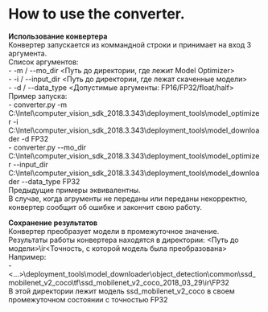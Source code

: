 # How to use the converter.

**Использование конвертера**  
Конвертер запускается из коммандной строки и принимает на вход 3 аргумента.  
Список аргументов:  
	- -m / --mo_dir <Путь до директории, где лежит Model Optimizer>  
	- -i / --input_dir <Путь до директории, где лежат скаченные модели>  
	- -d / --data_type <Допустимые аргументы: FP16/FP32/float/half>  
Пример запуска:  
	- converter.py -m C:\Intel\computer_vision_sdk_2018.3.343\deployment_tools\model_optimizer -i C:\Intel\computer_vision_sdk_2018.3.343\deployment_tools\model_downloader -d FP32  
	- converter.py --mo_dir C:\Intel\computer_vision_sdk_2018.3.343\deployment_tools\model_optimizer --input_dir C:\Intel\computer_vision_sdk_2018.3.343\deployment_tools\model_downloader --data_type FP32  
Предыдущие примеры эквивалентны.  
В случае, когда агрументы не переданы или переданы некорректно, конвертер сообщит об ошибке и закончит свою работу.  

**Сохранение результатов**  
Конвертер преобразует модели в промежуточное значение.  
Результаты работы конвертера находятся в директории: <Путь до модели>\ir\<Точность, с которой модель была преобразована>  
Например:  
	- <...>\deployment_tools\model_downloader\object_detection\common\ssd_mobilenet_v2_coco\tf\ssd_mobilenet_v2_coco_2018_03_29\ir\FP32  
В этой директории лежит модель ssd_mobilenet_v2_coco в своем промежуточном состоянии с точностью FP32  
